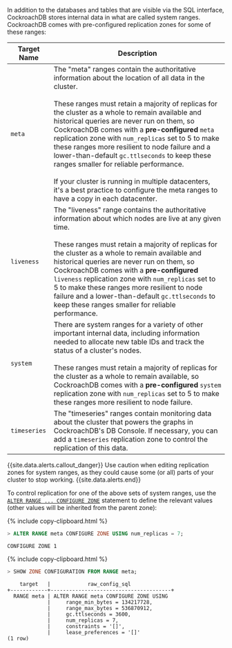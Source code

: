 In addition to the databases and tables that are visible via the SQL interface, CockroachDB stores internal data in what are called system ranges. CockroachDB comes with pre-configured replication zones for some of these ranges:

Target Name | Description
----------|-----------------------------
`meta` | The "meta" ranges contain the authoritative information about the location of all data in the cluster.<br><br>These ranges must retain a majority of replicas for the cluster as a whole to remain available and historical queries are never run on them, so CockroachDB comes with a **pre-configured** `meta` replication zone with `num_replicas` set to 5 to make these ranges more resilient to node failure and a lower-than-default `gc.ttlseconds` to keep these ranges smaller for reliable performance.<br><br>If your cluster is running in multiple datacenters, it's a best practice to configure the meta ranges to have a copy in each datacenter.
`liveness` | The "liveness" range contains the authoritative information about which nodes are live at any given time.<br><br>These ranges must retain a majority of replicas for the cluster as a whole to remain available and historical queries are never run on them, so CockroachDB comes with a **pre-configured** `liveness` replication zone with `num_replicas` set to 5 to make these ranges more resilient to node failure and a lower-than-default `gc.ttlseconds` to keep these ranges smaller for reliable performance.
`system` | There are system ranges for a variety of other important internal data, including information needed to allocate new table IDs and track the status of a cluster's nodes.<br><br>These ranges must retain a majority of replicas for the cluster as a whole to remain available, so CockroachDB comes with a **pre-configured** `system` replication zone with `num_replicas` set to 5 to make these ranges more resilient to node failure.
`timeseries` | The "timeseries" ranges contain monitoring data about the cluster that powers the graphs in CockroachDB's DB Console. If necessary, you can add a `timeseries` replication zone to control the replication of this data.

{{site.data.alerts.callout_danger}}
Use caution when editing replication zones for system ranges, as they could cause some (or all) parts of your cluster to stop working.
{{site.data.alerts.end}}

To control replication for one of the above sets of system ranges, use the [`ALTER RANGE ... CONFIGURE ZONE`](configure-zone.html) statement to define the relevant values (other values will be inherited from the parent zone):

{% include copy-clipboard.html %}
~~~ sql
> ALTER RANGE meta CONFIGURE ZONE USING num_replicas = 7;
~~~

~~~
CONFIGURE ZONE 1
~~~

{% include copy-clipboard.html %}
~~~ sql
> SHOW ZONE CONFIGURATION FROM RANGE meta;
~~~

~~~
    target   |            raw_config_sql
+------------+---------------------------------------+
  RANGE meta | ALTER RANGE meta CONFIGURE ZONE USING
             |     range_min_bytes = 134217728,
             |     range_max_bytes = 536870912,
             |     gc.ttlseconds = 3600,
             |     num_replicas = 7,
             |     constraints = '[]',
             |     lease_preferences = '[]'
(1 row)
~~~
